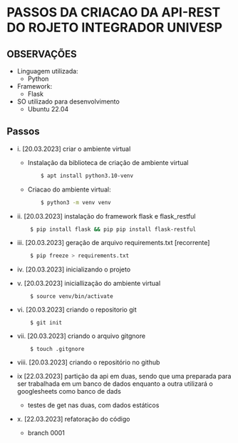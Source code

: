 # PASSOS DA CRIACAO DA API-REST DO ROJETO INTEGRADOR UNIVESP

## OBSERVAÇÕES 
+ Linguagem utilizada:
  + Python
+ Framework:
  + Flask
+ SO utilizado para desenvolvimento 
  + Ubuntu 22.04

## Passos 

+ i.    [20.03.2023] criar o ambiente virtual    
  + Instalação da biblioteca de criação de ambiente virtual 
    ~~~bash
        $ apt install python3.10-venv
    ~~~
  + Criacao do ambiente virtual:
    ~~~bash
        $ python3 -m venv venv
    ~~~
+ ii.   [20.03.2023] instalação do framework flask e flask_restful 
    ~~~bash
        $ pip install flask && pip pip install flask-restful
    ~~~
+ iii.  [20.03.2023] geração de arquivo requirements.txt [recorrente]
    ~~~bash
        $ pip freeze > requirements.txt
    ~~~
+ iv.   [20.03.2023] inicializando o projeto
+ v.    [20.03.2023] iniciallização do ambiente virtual
    ~~~
        $ source venv/bin/activate
    ~~~
+ vi.   [20.03.2023] criando o repositorio git 
    ~~~
        $ git init 
    ~~~
+ vii.  [20.03.2023] criando o arquivo gitgnore
    ~~~
        $ touch .gitgnore 
    ~~~
+ viii. [20.03.2023] criando o repositório no github
  
+ ix    [22.03.2023] partição da api em duas, sendo que uma preparada para ser trabalhada em um banco de dados enquanto a outra utilizará o googlesheets como banco de dads 
  + testes de get nas duas, com dados estáticos 

+ x.    [22.03.2023] refatoração do código 
  + branch 0001
  
